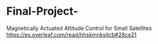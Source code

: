 # Final-Project-
Magnetically Actuated Attitude Control for Small Satellites
https://es.overleaf.com/read/hhskmnksjtcb#28ce21
